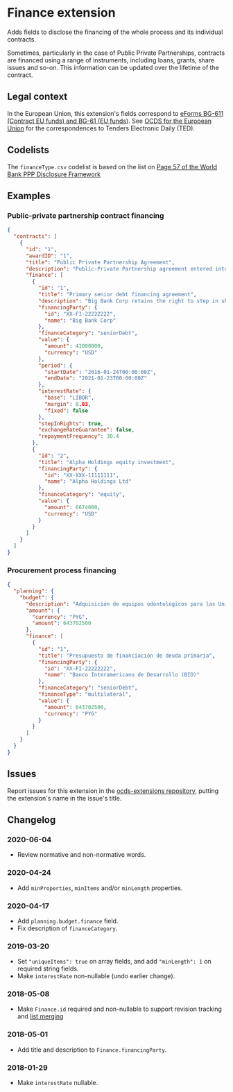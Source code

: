 # Finance extension

Adds fields to disclose the financing of the whole process and its individual contracts.

Sometimes, particularly in the case of Public Private Partnerships, contracts are financed using a range of instruments, including loans, grants, share issues and so-on. This information can be updated over the lifetime of the contract.

## Legal context

In the European Union, this extension's fields correspond to [eForms BG-611 (Contract EU funds) and BG-61 (EU funds)](https://github.com/eForms/eForms). See [OCDS for the European Union](http://standard.open-contracting.org/profiles/eu/master/en/) for the correspondences to Tenders Electronic Daily (TED).

## Codelists

The `financeType.csv` codelist is based on the list on [Page 57 of the World Bank PPP Disclosure Framework](http://pubdocs.worldbank.org/en/143671469558797229/FrameworkPPPDisclosure-071416.pdf#page=57)

## Examples

### Public-private partnership contract financing

```json
{
  "contracts": [
    {
      "id": "1",
      "awardID": "1",
      "title": "Public Private Partnership Agreement",
      "description": "Public-Private Partnership agreement entered into by and between telecoms promoter, together with national fibre infrastructure and the special purpose vehicle Mega Consortium Ltd",
      "finance": [
        {
          "id": "1",
          "title": "Primary senior debt financing agreement",
          "description": "Big Bank Corp retains the right to step in should Mega Consortium fail to comply with the repayment schedule for a period of 3 consecutive months.",
          "financingParty": {
            "id": "XX-FI-22222222",
            "name": "Big Bank Corp"
          },
          "financeCategory": "seniorDebt",
          "value": {
            "amount": 41000000,
            "currency": "USD"
          },
          "period": {
            "startDate": "2016-01-24T00:00:00Z",
            "endDate": "2021-01-23T00:00:00Z"
          },
          "interestRate": {
            "base": "LIBOR",
            "margin": 0.03,
            "fixed": false
          },
          "stepInRights": true,
          "exchangeRateGuarantee": false,
          "repaymentFrequency": 30.4
        },
        {
          "id": "2",
          "title": "Alpha Holdings equity investment",
          "financingParty": {
            "id": "XX-XXX-11111111",
            "name": "Alpha Holdings Ltd"
          },
          "financeCategory": "equity",
          "value": {
            "amount": 6674000,
            "currency": "USD"
          }
        }
      ]
    }
  ]
}
```

### Procurement process financing

```json
{
  "planning": {
    "budget": {
      "description": "Adquisición de equipos odontológicos para las Unidades de Salud de la Familia",
      "amount": {
        "currency": "PYG",
        "amount": 643702500
      },
      "finance": [
        {
          "id": "1",
          "title": "Presupuesto de financiación de deuda primaria",
          "financingParty": {
            "id": "XX-FI-22222222",
            "name": "Banco Interamericano de Desarrollo (BID)"
          },
          "financeCategory": "seniorDebt",
          "financeType": "multilateral",
          "value": {
            "amount": 643702500,
            "currency": "PYG"
          }
        }
      ]
    }
  }
}
```

## Issues

Report issues for this extension in the [ocds-extensions repository](https://github.com/open-contracting/ocds-extensions/issues), putting the extension's name in the issue's title.

## Changelog

### 2020-06-04

* Review normative and non-normative words.

### 2020-04-24

* Add `minProperties`, `minItems` and/or `minLength` properties.

### 2020-04-17

* Add `planning.budget.finance` field.
* Fix description of `financeCategory`.

### 2019-03-20

* Set `"uniqueItems": true` on array fields, and add `"minLength": 1` on required string fields.
* Make `interestRate` non-nullable (undo earlier change).

### 2018-05-08

* Make `Finance.id` required and non-nullable to support revision tracking and [list merging](http://standard.open-contracting.org/latest/en/schema/merging/#lists)

### 2018-05-01

* Add title and description to `Finance.financingParty`.

### 2018-01-29

* Make `interestRate` nullable.
